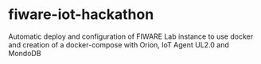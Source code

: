 # fiware-iot-hackathon
Automatic deploy and configuration of FIWARE Lab instance to use docker and creation of a docker-compose with Orion, IoT Agent UL2.0 and MondoDB
